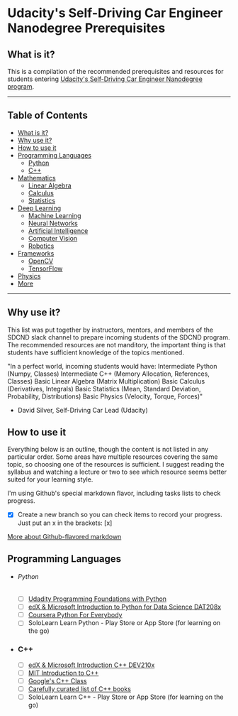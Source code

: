 # Udacity's Self-Driving Car Engineer Nanodegree Prerequisites

## What is it?

This is a compilation of the recommended prerequisites and resources for students entering
[Udacity's Self-Driving Car Engineer Nanodegree program](https://www.udacity.com/drive).


---

## Table of Contents

- [What is it?](#what-is-it)
- [Why use it?](#why-use-it)
- [How to use it](#how-to-use-it)
- [Programming Languages](#programming-languages)
    - [Python](#python)
    - [C++](#c++)
- [Mathematics](#mathematics)
    - [Linear Algebra](#linear-algebra)
    - [Calculus](#calculus)
    - [Statistics](#statistics)
- [Deep Learning](#deep-learning)
    - [Machine Learning](#machine-learning)
    - [Neural Networks](#neural-networks)
    - [Artificial Intelligence](#artificial-intelligence)
    - [Computer Vision](#computer-vision)
    - [Robotics](#robotics)
- [Frameworks](#frameworks)
    - [OpenCV](#open-cv)
    - [TensorFlow](#tensor-flow)
- [Physics](#physics)
- [More](#more)

---

## Why use it?

This list was put together by instructors, mentors, and members of the SDCND slack channel to prepare incoming students of the SDCND program. The recommended resources are not manditory, 
the important thing is that students have sufficient knowledge of the topics mentioned.

"In a perfect world, incoming students would have:
Intermediate Python (Numpy, Classes)
Intermediate C++ (Memory Allocation, References, Classes)
Basic Linear Algebra (Matrix Multiplication)
Basic Calculus (Derivatives, Integrals)
Basic Statistics (Mean, Standard Deviation, Probability, Distributions)
Basic Physics (Velocity, Torque, Forces)"
- David Silver, Self-Driving Car Lead (Udacity)

## How to use it

Everything below is an outline, though the content is not listed in any particular order. Some areas have multiple resources covering the same topic, so choosing one of the resources is sufficient. I suggest reading the syllabus and watching a lecture or two to see which resource seems better suited for your learning style.

I'm using Github's special markdown flavor, including tasks lists to check progress.

- [x] Create a new branch so you can check items to record your progress. Just put an x in the brackets: [x]

[More about Github-flavored markdown](https://guides.github.com/features/mastering-markdown/#GitHub-flavored-markdown)

## Programming Languages

- ###### Python
    - [ ] [Udadity Programming Foundations with Python](https://www.udacity.com/course/programming-foundations-with-python--ud036)
    - [ ] [edX & Microsoft Introduction to Python for Data Science DAT208x](https://courses.edx.org/courses/course-v1:Microsoft+DAT208x+6T2016/)
    - [ ] [Coursera Python For Everybody](https://www.coursera.org/learn/python)
    - [ ] SoloLearn Learn Python - Play Store or App Store (for learning on the go)
- ### C++
    - [ ] [edX & Microsoft Introduction C++ DEV210x](https://www.edx.org/course/introduction-c-microsoft-dev210x-1)
    - [ ] [MIT Introduction to C++](https://ocw.mit.edu/courses/electrical-engineering-and-computer-science/6-096-introduction-to-c-january-iap-2011/)
    - [ ] [Google's C++ Class](https://developers.google.com/edu/c++/)
    - [ ] [Carefully curated list of C++ books](http://stackoverflow.com/questions/388242/the-definitive-c-book-guide-and-list)
    - [ ] SoloLearn Learn C++ - Play Store or App Store (for learning on the go)